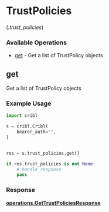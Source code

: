 # TrustPolicies
(*.trust_policies*)

### Available Operations

* [get](#get) - Get a list of TrustPolicy objects

## get

Get a list of TrustPolicy objects

### Example Usage

```python
import cribl

s = cribl.Cribl(
    bearer_auth="",
)


res = s.trust_policies.get()

if res.trust_policies is not None:
    # handle response
    pass
```


### Response

**[operations.GetTrustPoliciesResponse](../../models/operations/gettrustpoliciesresponse.md)**

